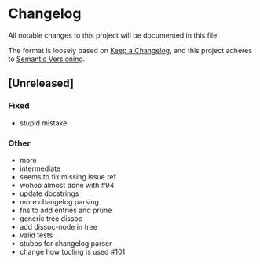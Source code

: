 # Changelog

All notable changes to this project will be documented in this file.

The format is loosely based on [Keep a Changelog](https://keepachangelog.com/en/1.1.0/), and this project adheres to [Semantic Versioning](https://semver.org/spec/v2.0.0.html).

## [Unreleased]

### Fixed

- stupid mistake

### Other

- more
- intermediate
- seems to fix missing issue ref
- wohoo almost done with #94
- update docstrings
- more changelog parsing
- fns to add entries and prune
- generic tree dissoc
- add dissoc-node in tree
- valid tests
- stubbs for changelog parser
- change how tooling is used #101
